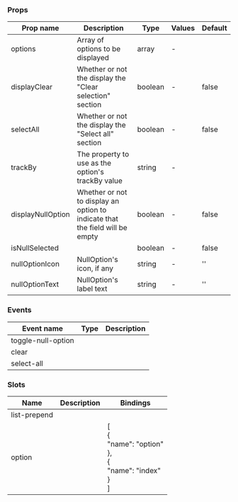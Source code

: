 ### Props

| Prop name         | Description                                                                  | Type    | Values | Default |
| ----------------- | ---------------------------------------------------------------------------- | ------- | ------ | ------- |
| options           | Array of options to be displayed                                             | array   | -      |         |
| displayClear      | Whether or not the display the "Clear selection" section                     | boolean | -      | false   |
| selectAll         | Whether or not the display the "Select all" section                          | boolean | -      | false   |
| trackBy           | The property to use as the option's trackBy value                            | string  | -      |         |
| displayNullOption | Whether or not to display an option to indicate that the field will be empty | boolean | -      | false   |
| isNullSelected    |                                                                              | boolean | -      | false   |
| nullOptionIcon    | NullOption's icon, if any                                                    | string  | -      | ''      |
| nullOptionText    | NullOption's label text                                                      | string  | -      | ''      |

### Events

| Event name         | Type | Description |
| ------------------ | ---- | ----------- |
| toggle-null-option |      |
| clear              |      |
| select-all         |      |

### Slots

| Name         | Description | Bindings                                                                 |
| ------------ | ----------- | ------------------------------------------------------------------------ |
| list-prepend |             |                                                                          |
| option       |             | [<br> {<br> "name": "option"<br> },<br> {<br> "name": "index"<br> }<br>] |
